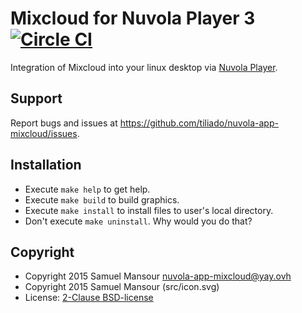 Mixcloud for Nuvola Player 3 [![Circle CI](https://circleci.com/gh/tiliado/nuvola-app-mixcloud.svg?style=svg)](https://circleci.com/gh/tiliado/nuvola-app-mixcloud)
==========================

Integration of Mixcloud into your linux desktop via
[Nuvola Player](https://github.com/tiliado/nuvolaplayer).
 
Support
-------

Report bugs and issues at <https://github.com/tiliado/nuvola-app-mixcloud/issues>.

Installation
------------

  * Execute ``make help`` to get help.
  * Execute ``make build`` to build graphics.
  * Execute ``make install`` to install files to user's local directory.
  * Don't execute ``make uninstall``. Why would you do that?

Copyright
---------

  - Copyright 2015 Samuel Mansour <nuvola-app-mixcloud@yay.ovh>
  - Copyright 2015 Samuel Mansour (src/icon.svg)
  - License: [2-Clause BSD-license](./LICENSE)
